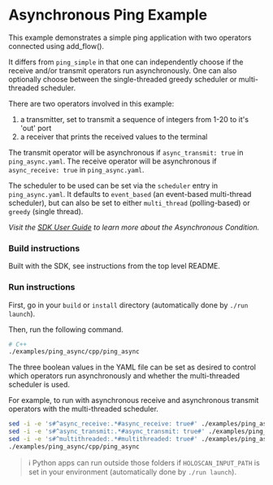 # Asynchronous Ping Example

This example demonstrates a simple ping application with two operators connected using add_flow().

It differs from `ping_simple` in that one can independently choose if the receive and/or transmit operators run asynchronously. One can also optionally choose between the single-threaded greedy scheduler or multi-threaded scheduler.

There are two operators involved in this example:
  1. a transmitter, set to transmit a sequence of integers from 1-20 to it's 'out' port
  2. a receiver that prints the received values to the terminal

The transmit operator will be asynchronous if `async_transmit: true` in `ping_async.yaml`.
The receive operator will be asynchronous if `async_receive: true` in `ping_async.yaml`.

The scheduler to be used can be set via the `scheduler` entry in `ping_async.yaml`. It defaults to `event_based` (an event-based multi-thread scheduler), but can also be set to either `multi_thread` (polling-based) or `greedy` (single thread).

*Visit the [SDK User Guide](https://docs.nvidia.com/holoscan/sdk-user-guide/components/conditions.html) to learn more about the Asynchronous Condition.*

### Build instructions

Built with the SDK, see instructions from the top level README.

### Run instructions

First, go in your `build` or `install` directory (automatically done by `./run launch`).

Then, run the following command.

```bash
# C++
./examples/ping_async/cpp/ping_async
```

The three boolean values in the YAML file can be set as desired to control which operators run
asynchronously and whether the multi-threaded scheduler is used.

For example, to run with asynchronous receive and asynchronous transmit operators with the multi-threaded scheduler.

```bash
sed -i -e 's#^async_receive:.*#async_receive: true#' ./examples/ping_async/cpp/ping_async.yaml
sed -i -e 's#^async_transmit:.*#async_transmit: true#' ./examples/ping_async/cpp/ping_async.yaml
sed -i -e 's#^multithreaded:.*#multithreaded: true#' ./examples/ping_async/cpp/ping_async.yaml
./examples/ping_async/cpp/ping_async
```

> ℹ️ Python apps can run outside those folders if `HOLOSCAN_INPUT_PATH` is set in your environment (automatically done by `./run launch`).
